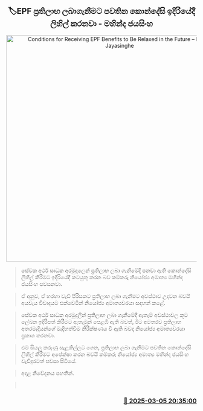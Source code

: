 <p align='center'><b><h2 align='center' title='Conditions for Receiving EPF Benefits to Be Relaxed in the Future – Mahinda Jayasinghe'>🏷EPF ප්‍රතිලාභ ලබාගැනීමට පවතින කොන්දේසි ඉදිරියේදී ලිහිල් කරනවා - මහින්ද ජයසිංහ</h2></b></p>
<p align='center'><img src='https://helakuru.sgp1.cdn.digitaloceanspaces.com/esana/images/lib/mahinda-jayasinhe-parliment-budget.jpg' width='600' alt='Conditions for Receiving EPF Benefits to Be Relaxed in the Future – Mahinda Jayasinghe'></p>

> සේවක අර්ථ සාධක අරමුදලෙන් ප්‍රතිලාභ ලබා ගැනීමේදි පනවා ඇති කොන්දේසි ලිහිල් කිරීමට ඉදිරියේදී කටයුතු කරන බව කම්කරු නියෝජ්‍ය අමාත්‍ය මහින්ද ජයසිංහ පවසනවා.

> ඒ අනුව, ඒ හරහා වැඩි පිරිසකට ප්‍රතිලාභ ලබා ගැනීමට අවස්ථාව උදාවන බවයි අයවැය විවාදයට එක්වෙමින් නියෝජ්‍ය අමාත්‍යවරයා සඳහන් කළේ.

> සේවක අර්ථ සාධක අරමුදලින් ප්‍රතිලාභ ලබා ගැනීමේදී ඇතැම් අවස්ථාවල කූට ලේඛන ඉදිරිපත් කිරීමට ඇතැමුන් පෙළඹී ඇති බවත්, ඊට අමතරව ප්‍රතිලාභ අතරමැදියන්ගේ මැදිහත්වීම නිරීක්ෂණය වී ඇති බවද නියෝජ්‍ය අමාත්‍යවරයා ප්‍රකාශ කරනවා.

> එම සියලු කරුණු සැළකිල්ලට ගෙන, ප්‍රතිලාභ ලබා ගැනීමට පවතින කොන්දේසි ලිහිල් කිරීමට අපේක්ෂා කරන බවයි කම්කරු නියෝජ්‍ය අමාත්‍ය මහින්ද ජයසිංහ වැඩිදුරටත් පවසා සිටියේ.

> අදාළ නිවේදනය පහතින්.

>  



<h3 align='right'><a href='https://www.helakuru.lk/esana/p/108051/'>📅 2025-03-05 20:35:00</a></h3>
